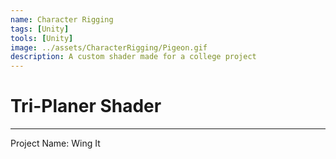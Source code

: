 ```yaml
---
name: Character Rigging
tags: [Unity]
tools: [Unity]
image: ../assets/CharacterRigging/Pigeon.gif
description: A custom shader made for a college project
---
```


# **Tri-Planer Shader**

---

Project Name: Wing It